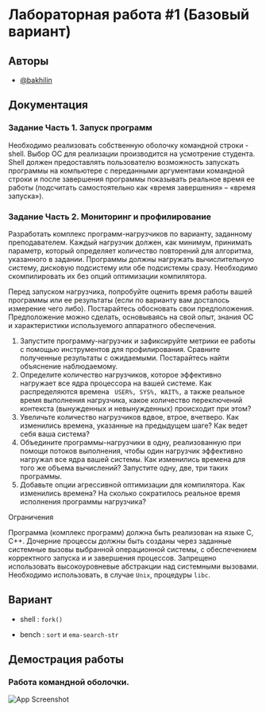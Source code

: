
# Лабораторная работа #1 (Базовый вариант)




## Авторы

- [@bakhilin](https://t.me/bakhilin)



## Документация

### Задание Часть 1. Запуск программ
Необходимо реализовать собственную оболочку командной строки - shell. Выбор ОС для реализации производится на усмотрение студента. Shell должен предоставлять пользователю возможность запускать программы на компьютере с переданными аргументами командной строки и после завершения программы показывать реальное время ее работы (подсчитать самостоятельно как «время завершения» – «время запуска»).


### Задание Часть 2. Мониторинг и профилирование
Разработать комплекс программ-нагрузчиков по варианту, заданному преподавателем. Каждый нагрузчик должен, как минимум, принимать параметр, который определяет количество повторений для алгоритма, указанного в задании. Программы должны нагружать вычислительную систему, дисковую подсистему или обе подсистемы сразу. Необходимо скомпилировать их без опций оптимизации компилятора.

Перед запуском нагрузчика, попробуйте оценить время работы вашей программы или ее результаты (если по варианту вам досталось измерение чего либо). Постарайтесь обосновать свои предположения. Предположение можно сделать, основываясь на свой опыт, знания ОС и характеристики используемого аппаратного обеспечения.

1. Запустите программу-нагрузчик и зафиксируйте метрики ее работы с помощью инструментов для профилирования. Сравните полученные результаты с ожидаемыми. Постарайтесь найти объяснение наблюдаемому. 
2. Определите количество нагрузчиков, которое эффективно нагружает все ядра процессора на вашей системе. Как распределяются времена ``` USER%, SYS%, WAIT%,``` а также реальное время выполнения нагрузчика, какое количество переключений контекста (вынужденных и невынужденных) происходит при этом?
3. Увеличьте количество нагрузчиков вдвое, втрое, вчетверо. Как изменились времена, указанные на предыдущем шаге? Как ведет себя ваша система?
4. Объедините программы-нагрузчики в одну, реализованную при помощи потоков выполнения, чтобы один нагрузчик эффективно нагружал все ядра вашей системы. Как изменились времена для того же объема вычислений? Запустите одну, две, три таких программы.
5. Добавьте опции агрессивной оптимизации для компилятора. Как изменились времена? На сколько сократилось реальное время исполнения программы нагрузчика?

Ограничения

Программа (комплекс программ) должна быть реализован на языке C, C++.
Дочерние процессы должны быть созданы через заданные системные вызовы выбранной операционной системы, с обеспечением корректного запуска и и завершения процессов.  Запрещено использовать высокоуровневые абстракции над системными вызовами. Необходимо использовать, в случае ```Unix```, процедуры ```libc```.


## Вариант

- shell :  ```fork()```

- bench :  ```sort``` и ```ema-search-str```


## Демострация работы

### Работа командной оболочки.
![App Screenshot](https://via.placeholder.com/468x300?text=App+Screenshot+Here)


